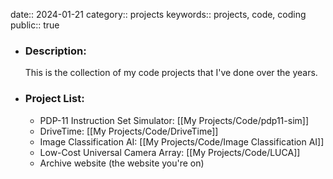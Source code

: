 date:: 2024-01-21
category:: projects
keywords:: projects, code, coding
public:: true

- ### Description:
  This is the collection of my code projects that I've done over the years.
- ### Project List:
	- PDP-11 Instruction Set Simulator: [[My Projects/Code/pdp11-sim]]
	- DriveTime: [[My Projects/Code/DriveTime]]
	- Image Classification AI: [[My Projects/Code/Image Classification AI]]
	- Low-Cost Universal Camera Array: [[My Projects/Code/LUCA]]
	- Archive website (the website you're on)